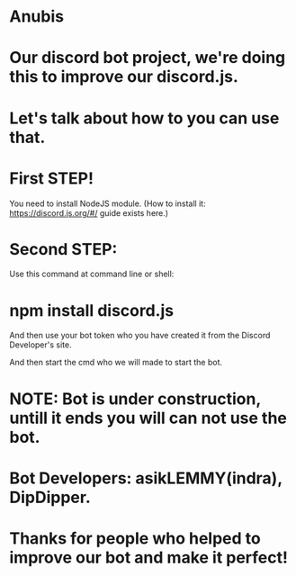 # Anubis
# Our discord bot project, we're doing this to improve our discord.js.


# Let's talk about how to you can use that.

# First STEP!

You need to install NodeJS module.
(How to install it: https://discord.js.org/#/ guide exists here.)

# Second STEP:

Use this command at command line or shell:
# npm install discord.js

And then use your bot token who you have created it from the Discord Developer's site.

And then start the  cmd who we will made to start the bot.

# NOTE: Bot is under construction, untill it ends you will can not use the bot.


# Bot Developers: asikLEMMY(indra), DipDipper.

# Thanks for people who helped to improve our bot and make it perfect!
